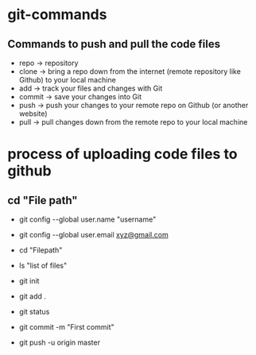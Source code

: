 # git-commands
## Commands to push and pull the code files 
* repo -> repository
* clone -> bring a repo down from the internet (remote repository like Github) to your local machine
* add -> track your files and changes with Git
* commit -> save your changes into Git
* push -> push your changes to your remote repo on Github (or another website)
* pull -> pull changes down from the remote repo to your local machine

# process of uploading code files to github
## cd "File path"
* git config --global user.name "username"
* git config --global user.email xyz@gmail.com

* cd "Filepath"
* ls "list of files"
* git init
* git add .
* git status
* git commit -m "First commit"
* git push -u origin master
